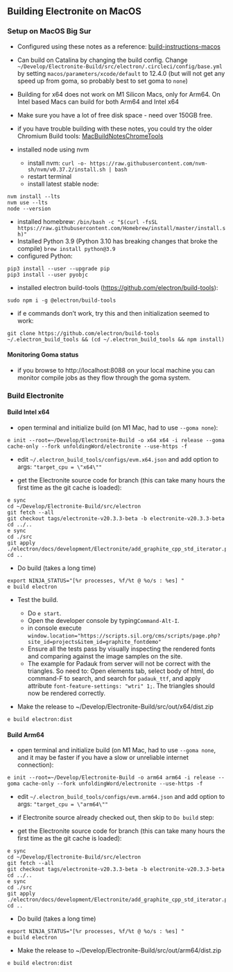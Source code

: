 ## Building Electronite on MacOS
### Setup on MacOS Big Sur
- Configured using these notes as a reference: [build-instructions-macos](../build-instructions-macos.md)
- Can build on Catalina by changing the build config. Change `~/Develop/Electronite-Build/src/electron/.circleci/config/base.yml` by setting `macos/parameters/xcode/default` to 12.4.0 (but will not get any speed up from goma, so probably best to set goma to `none`)
- Building for x64 does not work on M1 Silicon Macs, only for Arm64.  On Intel based Macs can build for both Arm64 and Intel x64
- Make sure you have a lot of free disk space - need over 150GB free.
- if you have trouble building with these notes, you could try the older Chromium Build tools: [MacBuildNotesChromeTools](MacBuildNotesChromeTools.md)

- installed node using nvm
  - install nvm: `curl -o- https://raw.githubusercontent.com/nvm-sh/nvm/v0.37.2/install.sh | bash`
  - restart terminal
  - install latest stable node:
```
nvm install --lts
nvm use --lts
node --version
```
- installed homebrew: `/bin/bash -c "$(curl -fsSL https://raw.githubusercontent.com/Homebrew/install/master/install.sh)"`
- Installed Python 3.9 (Python 3.10 has breaking changes that broke the compile) `brew install python@3.9`
- configured Python:
```
pip3 install --user --upgrade pip
pip3 install --user pyobjc
```
- installed electron build-tools (https://github.com/electron/build-tools):
``` 
sudo npm i -g @electron/build-tools
```

- if e commands don’t work, try this and then initialization seemed to work:
```
git clone https://github.com/electron/build-tools ~/.electron_build_tools && (cd ~/.electron_build_tools && npm install)
``` 

#### Monitoring Goma status
- if you browse to http://localhost:8088 on your local machine you can monitor compile jobs as they flow through the goma system.


### Build Electronite
#### Build Intel x64
- open terminal and initialize build (on M1 Mac, had to use `--goma none`):
```
e init --root=~/Develop/Electronite-Build -o x64 x64 -i release --goma cache-only --fork unfoldingWord/electronite --use-https -f
```

- edit `~/.electron_build_tools/configs/evm.x64.json`
  and add option to args:       `"target_cpu = \"x64\""`

- get the Electronite source code for branch (this can take many hours the first time as the git cache is loaded):
```
e sync
cd ~/Develop/Electronite-Build/src/electron
git fetch --all
git checkout tags/electronite-v20.3.3-beta -b electronite-v20.3.3-beta
cd ../..
e sync
cd ./src
git apply ./electron/docs/development/Electronite/add_graphite_cpp_std_iterator.patch
cd ..
```

- Do build (takes a long time)
```
export NINJA_STATUS="[%r processes, %f/%t @ %o/s : %es] "
e build electron
```

- Test the build. 
  - Do `e start`.
  - Open the developer console by typing`Command-Alt-I`.
  - in console execute `window.location="https://scripts.sil.org/cms/scripts/page.php?site_id=projects&item_id=graphite_fontdemo"`
  - Ensure all the tests pass by visually inspecting the rendered fonts and comparing against the image samples on the site.
  - The example for Padauk from server will not be correct with the triangles.  So need to:
Open elements tab, select body of html, do command-F to search, and search for `padauk_ttf`, and apply attribute `font-feature-settings: "wtri" 1;`.  The triangles should now be rendered correctly.

- Make the release to ~/Develop/Electronite-Build/src/out/x64/dist.zip
```
e build electron:dist
```

#### Build Arm64
- open terminal and initialize build (on M1 Mac, had to use `--goma none`, and it may be faster if you have a slow or unreliable internet connection):
```
e init --root=~/Develop/Electronite-Build -o arm64 arm64 -i release --goma cache-only --fork unfoldingWord/electronite --use-https -f
```

- edit `~/.electron_build_tools/configs/evm.arm64.json`
and add option to args:       `"target_cpu = \"arm64\""`

- if Electronite source already checked out, then skip to `Do build` step:

- get the Electronite source code for branch (this can take many hours the first time as the git cache is loaded):
```
e sync
cd ~/Develop/Electronite-Build/src/electron
git fetch --all
git checkout tags/electronite-v20.3.3-beta -b electronite-v20.3.3-beta
cd ../..
e sync
cd ./src
git apply ./electron/docs/development/Electronite/add_graphite_cpp_std_iterator.patch
cd ..
```

- Do build (takes a long time)
```
export NINJA_STATUS="[%r processes, %f/%t @ %o/s : %es] "
e build electron
```

- Make the release to ~/Develop/Electronite-Build/src/out/arm64/dist.zip
```
e build electron:dist
```
